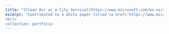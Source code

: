 ```yaml
---
title: "[Clean Air as a City Service](https://www.microsoft.com/en-us/research/group/urban-innovation/articles/why-all-cities-should-have-clean-air-as-a-city-service/)"
excerpt: "Contributed to a white paper titled <a href='https://www.microsoft.com/en-us/research/uploads/prod/2020/09/Science-of-Air-Quality_Final.pdf' target='_blank'>Why all cities should have 'Clean Air as a City Service' </a> that makes the case for cities to make air quality data available and to provide Clean Air as a service. The paper was written as a part of the <a href='https://www.microsoft.com/en-us/research/uploads/prod/2020/09/Science-of-Air-Quality_Final.pdf' target='_blank'> Urban Futures Workshop 2020 </a> hosted by Microsoft.
<br/>
collection: portfolio
---
```




